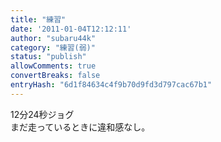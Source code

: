 ```yaml
---
title: "練習"
date: '2011-01-04T12:12:11'
author: "subaru44k"
category: "練習(弱)"
status: "publish"
allowComments: true
convertBreaks: false
entryHash: "6d1f84634c4f9b70d9fd3d797cac67b1"
---
```

12分24秒ジョグ<br>
まだ走っているときに違和感なし。
